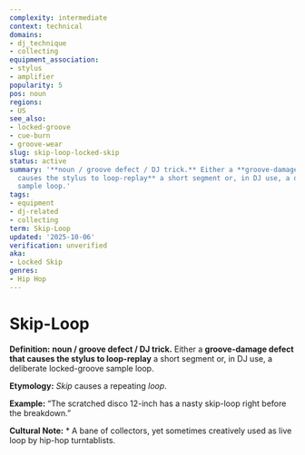 ```yaml
---
complexity: intermediate
context: technical
domains:
- dj_technique
- collecting
equipment_association:
- stylus
- amplifier
popularity: 5
pos: noun
regions:
- US
see_also:
- locked-groove
- cue-burn
- groove-wear
slug: skip-loop-locked-skip
status: active
summary: '**noun / groove defect / DJ trick.** Either a **groove-damage defect that
  causes the stylus to loop-replay** a short segment or, in DJ use, a deliberate locked-groove
  sample loop.'
tags:
- equipment
- dj-related
- collecting
term: Skip-Loop
updated: '2025-10-06'
verification: unverified
aka:
- Locked Skip
genres:
- Hip Hop
---
```


# Skip-Loop

**Definition:** **noun / groove defect / DJ trick.** Either a **groove-damage defect that causes the stylus to loop-replay** a short segment or, in DJ use, a deliberate locked-groove sample loop.

**Etymology:** *Skip* causes a repeating *loop*.

**Example:** “The scratched disco 12-inch has a nasty skip-loop right before the breakdown.”

**Cultural Note:** * A bane of collectors, yet sometimes creatively used as live loop by hip-hop turntablists.

